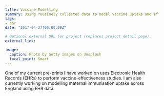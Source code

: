 ```yaml
---
title: Vaccine Modelling
summary: Using routinely collected data to model vaccine uptake and effectiveness
tags:
- ehr
date: "2017-04-27T00:00:00Z"

# Optional external URL for project (replaces project detail page).
external_link: 

image:
  caption: Photo by Getty Images on Unsplash
  focal_point: Smart
---
```


One of my current pre-prints I have worked on uses Electronic Health Records (EHRs) to perform vaccine-effectiveness studies. I am also currently working on modelling maternal immunisation uptake across England using EHR data.